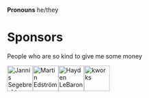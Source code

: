 **Pronouns** he/they

# Sponsors

People who are so kind to give me some money

<!-- sponsors --><a href="https://github.com/queitsch"><img src="https://github.com/queitsch.png" width="60px" alt="Jannis Segebrecht" /></a><a href="https://github.com/meedstrom"><img src="https://github.com/meedstrom.png" width="60px" alt="Martin Edström" /></a><a href="https://github.com/HaydenLeBaron"><img src="https://github.com/HaydenLeBaron.png" width="60px" alt="Hayden LeBaron" /></a><a href="https://github.com/kohlworks"><img src="https://github.com/kohlworks.png" width="60px" alt="kworks" /></a><!-- sponsors -->

